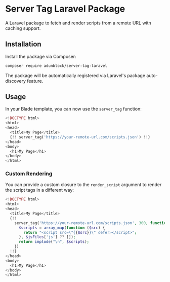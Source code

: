 # Server Tag Laravel Package

A Laravel package to fetch and render scripts from a remote URL with caching support.

## Installation

Install the package via Composer:

```bash
composer require adunblock/server-tag-laravel
```

The package will be automatically registered via Laravel's package auto-discovery feature.

## Usage

In your Blade template, you can now use the `server_tag` function:

```php
<!DOCTYPE html>
<html>
<head>
  <title>My Page</title>
  {!! server_tag('https://your-remote-url.com/scripts.json') !!}
</head>
<body>
  <h1>My Page</h1>
</body>
</html>
```

### Custom Rendering

You can provide a custom closure to the `render_script` argument to render the script tags in a different way:

```php
<!DOCTYPE html>
<html>
<head>
  <title>My Page</title>
  {!!
    server_tag('https://your-remote-url.com/scripts.json', 300, function($jsFiles) {
      $scripts = array_map(function ($src) {
        return "<script src=\"{{$src}}\" defer></script>";
      }, $jsFiles['js'] ?? []);
      return implode("\n", $scripts);
    })
  !!}
</head>
<body>
  <h1>My Page</h1>
</body>
</html>
```
